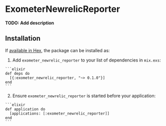 # ExometerNewrelicReporter

**TODO: Add description**

## Installation

If [available in Hex](https://hex.pm/docs/publish), the package can be installed as:

  1. Add `exometer_newrelic_reporter` to your list of dependencies in `mix.exs`:

    ```elixir
    def deps do
      [{:exometer_newrelic_reporter, "~> 0.1.0"}]
    end
    ```

  2. Ensure `exometer_newrelic_reporter` is started before your application:

    ```elixir
    def application do
      [applications: [:exometer_newrelic_reporter]]
    end
    ```
